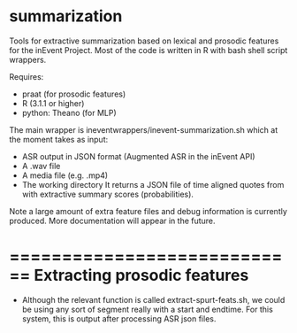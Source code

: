 summarization
=============

Tools for extractive summarization based on lexical and prosodic features for the inEvent Project.
Most of the code is written in R with bash shell script wrappers.

Requires: 
- praat (for prosodic features)
- R (3.1.1 or higher)
- python: Theano (for MLP)

The main wrapper is ineventwrappers/inevent-summarization.sh which at the moment takes as input:
* ASR output in JSON format (Augmented ASR in the inEvent API)
* A .wav file 
* A media file (e.g. .mp4)
* The working directory
It returns a JSON file of time aligned quotes from with extractive summary scores (probabilities).

Note a large amount of extra feature files and debug information is currently produced.
More documentation will appear in the future.

============================
Extracting prosodic features 
============================

* Although the relevant function is called extract-spurt-feats.sh, we 
could be using any sort of segment really with a start and endtime.  For this
system, this is output after processing ASR json files. 



